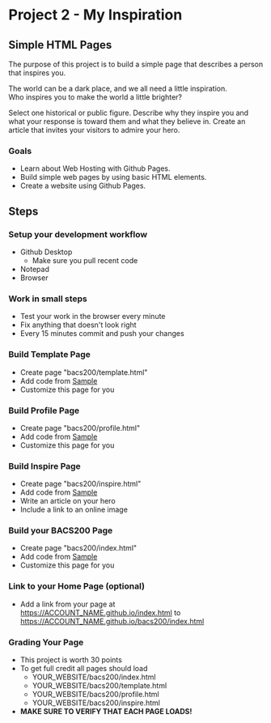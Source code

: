 # Project 2 - My Inspiration

## Simple HTML Pages

The purpose of this project is to build a simple page that describes a 
person that inspires you.

The world can be a dark place, and we all need a little inspiration.  
Who inspires you to make
the world a little brighter?

Select one historical or public figure.
Describe why they inspire you and what your response is toward them and 
what they believe in.
Create an article that invites your visitors to admire your hero.


### Goals

* Learn about Web Hosting with Github Pages.
* Build simple web pages by using basic HTML elements.
* Create a website using Github Pages.



## Steps

### Setup your development workflow
* Github Desktop
    * Make sure you pull recent code
* Notepad 
* Browser
    
    
### Work in small steps
* Test your work in the browser every minute
* Fix anything that doesn't look right
* Every 15 minutes commit and push your changes 


### Build Template Page
* Create page "bacs200/template.html"
* Add code from [Sample](https://sanchez-s.github.io/bacs200/template.html)
* Customize this page for you


### Build Profile Page
* Create page "bacs200/profile.html"
* Add code from [Sample](https://sanchez-s.github.io/bacs200/profile.html)
* Customize this page for you


### Build Inspire Page
* Create page "bacs200/inspire.html"
* Add code from [Sample](https://sanchez-s.github.io/bacs200/inspire.html)
* Write an article on your hero 
* Include a link to an online image


### Build your BACS200 Page
* Create page "bacs200/index.html"
* Add code from [Sample](https://sanchez-s.github.io/bacs200/index.html)
* Customize this page for you


### Link to your Home Page (optional)
* Add a link from your page at https://ACCOUNT_NAME.github.io/index.html to https://ACCOUNT_NAME.github.io/bacs200/index.html


### Grading Your Page 
* This project is worth 30 points
* To get full credit all pages should load
    * YOUR_WEBSITE/bacs200/index.html
    * YOUR_WEBSITE/bacs200/template.html
    * YOUR_WEBSITE/bacs200/profile.html
    * YOUR_WEBSITE/bacs200/inspire.html
* **MAKE SURE TO VERIFY THAT EACH PAGE LOADS!**

